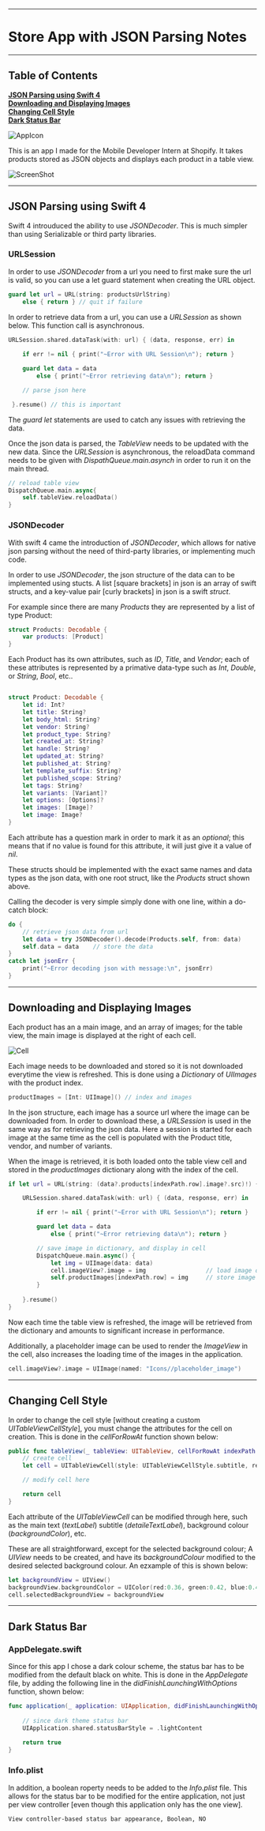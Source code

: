 ------------------------------------
# Store App with JSON Parsing Notes
------------------------------------

## Table of Contents

**[JSON Parsing using Swift 4](#json-parsing-using-swift-4)**<br>
**[Downloading and Displaying Images](#downloading-and-displaying-images)**<br>
**[Changing Cell Style](#changing-cell-style)**<br>
**[Dark Status Bar](#dark-status-bar)**<br>


![AppIcon](/Super%20Awesome%20Store/Icons/Icon-40%402x.png)

This is an app I made for the Mobile Developer Intern at Shopify. It takes products stored as JSON objects and displays each product in a table view.

![ScreenShot](/SuperDuperAwesomeStore.png)
____________________________________
## JSON Parsing using Swift 4

Swift 4 introuduced the ability to use *JSONDecoder*. This is much simpler than using Serializable or third party libraries.


### URLSession

In order to use *JSONDecoder* from a url you need to first make sure the url is valid, so you can use a let guard statement when creating the URL object.

```swift
guard let url = URL(string: productsUrlString)
    else { return } // quit if failure
```

In order to retrieve data from a url, you can use a *URLSession* as shown below. This function call is asynchronous.

```swift
URLSession.shared.dataTask(with: url) { (data, response, err) in 
    
    if err != nil { print("~Error with URL Session\n"); return }

    guard let data = data
        else { print("~Error retrieving data\n"); return }

    // parse json here

 }.resume() // this is important
```

The _guard let_ statements are used to catch any issues with retrieving the data.

Once the json data is parsed, the *TableView* needs to be updated with the new data. Since the *URLSession* is asynchronous, the reloadData command needs to be given with *DispathQueue.main.asynch* in order to run it on the main thread.

```swift
// reload table view
DispatchQueue.main.async{
    self.tableView.reloadData()
}

```

### JSONDecoder

With swift 4 came the introduction of *JSONDecoder*, which allows for native json parsing without the need of third-party libraries, or implementing much code.

In order to use *JSONDecoder*, the json structure of the data can to be implemented using stucts. A list [square brackets] in json is an array of swift structs, and a key-value pair [curly brackets] in json is a swift *struct*.

For example since there are many _Products_ they are represented by a list of type Product:

```swift
struct Products: Decodable {
    var products: [Product]
}
```

Each Product has its own attributes, such as _ID_, _Title_, and _Vendor_; each of these attributes is represented by a primative data-type such as *Int*, *Double*, or *String*, *Bool*, etc..

```swift

struct Product: Decodable {
    let id: Int?
    let title: String?
    let body_html: String?
    let vendor: String?
    let product_type: String?
    let created_at: String?
    let handle: String?
    let updated_at: String?
    let published_at: String?
    let template_suffix: String?
    let published_scope: String?
    let tags: String?
    let variants: [Variant]?
    let options: [Options]?
    let images: [Image]?
    let image: Image?
}
```

Each attribute has a question mark in order to mark it as an _optional_; this means that if no value is found for this attribute, it will just give it a value of _nil_.

These structs should be implemented with the exact same names and data types as the json data, with one root struct, like the *Products* struct shown above.

Calling the decoder is very simple simply done with one line, within a do-catch block:

```swift
do {
    // retrieve json data from url
    let data = try JSONDecoder().decode(Products.self, from: data)
    self.data = data    // store the data
}
catch let jsonErr {
    print("~Error decoding json with message:\n", jsonErr)
}

```

____________________________________
## Downloading and Displaying Images

Each product has an a main image, and an array of images; for the table view, the main image is displayed at the right of each cell.

![Cell](/cell.png)

Each image needs to be downloaded and stored so it is not downloaded everytime the view is refreshed. This is done using a *Dictionary* of *UIImages* with the product index.

```swift
productImages = [Int: UIImage]() // index and images
```

In the json structure, each image has a source url where the image can be downloaded from. In order to download these, a *URLSession* is used in the same way as for retrieving the json data. Here a session is started for each image at the same time as the cell is populated with the Product title, vendor, and number of variants.

When the image is retrieved, it is both loaded onto the table view cell and stored in the _productImages_ dictionary along with the index of the cell.

```swift
if let url = URL(string: (data?.products[indexPath.row].image?.src)!) {

    URLSession.shared.dataTask(with: url) { (data, response, err) in

        if err != nil { print("~Error with URL Session\n"); return }

        guard let data = data
            else { print("~Error retrieving data\n"); return }

        // save image in dictionary, and display in cell
        DispatchQueue.main.async() {
            let img = UIImage(data: data)
            cell.imageView?.image = img                 // load image onto cell
            self.productImages[indexPath.row] = img     // store image
        }
        
    }.resume()
}
```
Now each time the table view is refreshed, the image will be retrieved from the dictionary and amounts to significant increase in performance.

Additionally, a placeholder image can be used to render the *ImageView* in the cell, also increases the loading time of the images in the application.

```swift
cell.imageView?.image = UIImage(named: "Icons//placeholder_image")
```

____________________________________
## Changing Cell Style

In order to change the cell style [without creating a custom *UITableViewCellStyle*], you must change the attributes for the cell on creation. This is done in the _cellForRowAt_ function shown below:

```swift
public func tableView(_ tableView: UITableView, cellForRowAt indexPath: IndexPath) -> UITableViewCell {
    // create cell
    let cell = UITableViewCell(style: UITableViewCellStyle.subtitle, reuseIdentifier: "cell")

    // modify cell here

    return cell
}
```

Each attribute of the *UITableViewCell* can be modified through here, such as the main text (*textLabel*) subtitle (*detaileTextLabel*), background colour (*backgroundColor*), etc.

These are all straightforward, except for the selected background colour; A *UIView* needs to be created, and have its b*ackgroundColour* modified to the desired selected background colour. An ezxample of this is shown below:

```swift
let backgroundView = UIView()
backgroundView.backgroundColor = UIColor(red:0.36, green:0.42, blue:0.42, alpha:1.0)
cell.selectedBackgroundView = backgroundView
```

____________________________________
## Dark Status Bar

### AppDelegate.swift

Since for this app I chose a dark colour scheme, the status bar has to be modified from the default black on white. This is done in the _AppDelegate_ file, by adding the following line in the _didFinishLaunchingWithOptions_ function, shown below:

```swift
func application(_ application: UIApplication, didFinishLaunchingWithOptions launchOptions: [UIApplicationLaunchOptionsKey: Any]?) -> Bool {
    
    // since dark theme status bar
    UIApplication.shared.statusBarStyle = .lightContent
    
    return true
}
```

### Info.plist

In addition, a boolean roperty needs to be added to the _Info.plist_ file. This allows for the status bar to be modified for the entire application, not just per view controller [even though this application only has the one view].

```
View controller-based status bar appearance, Boolean, NO
```